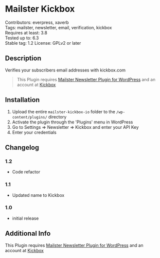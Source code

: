 # Mailster Kickbox

Contributors: everpress, xaverb  
Tags: mailster, newsletter, email, verification, kickbox  
Requires at least: 3.8  
Tested up to: 6.3  
Stable tag: 1.2
License: GPLv2 or later

## Description

Verifies your subscribers email addresses with kickbox.com

> This Plugin requires [Mailster Newsletter Plugin for WordPress](https://mailster.co/?utm_campaign=wporg&utm_source=wordpress.org&utm_medium=readme&utm_term=Kickbox) and an account at [Kickbox](https://kickbox.com)

## Installation

1. Upload the entire `mailster-kickbox-io` folder to the `/wp-content/plugins/` directory
2. Activate the plugin through the 'Plugins' menu in WordPress
3. Go to Settings => Newsletter => Kickbox and enter your API Key
4. Enter your credentials

## Changelog

### 1.2

- Code refactor

### 1.1

- Updated name to Kickbox

### 1.0

- initial release

## Additional Info

This Plugin requires [Mailster Newsletter Plugin for WordPress](https://mailster.co/?utm_campaign=wporg&utm_source=wordpress.org&utm_medium=readme&utm_term=Kickbox) and an account at [Kickbox](https://kickbox.com)
